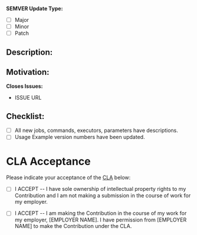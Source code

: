 **SEMVER Update Type:**

- [ ] Major
- [ ] Minor
- [ ] Patch

## Description:

<!---
  Describe your changes in detail, preferably in an imperative mood,
  i.e., "add `commandA` to `jobB`"
 -->

## Motivation:

<!---
  Share any open issues this PR references or otherwise describe the motivation to submit this pull request.
 -->

**Closes Issues:**

- ISSUE URL

## Checklist:

<!--
	Thank you for contributing to CircleCI Orbs!
	before submitting your a request, please go through the following
	items and place an x in the [ ] if they have been completed
-->

- [ ] All new jobs, commands, executors, parameters have descriptions.
- [ ] Usage Example version numbers have been updated.

# CLA Acceptance

Please indicate your acceptance of the [CLA](<../docs/OM Contributor License Agreement_online version_110320.pdf>) below:

- [ ] I ACCEPT -- I have sole ownership of intellectual property rights to my Contribution and I am not making a submission in the course of work for my employer.

- [ ] I ACCEPT -- I am making the Contribution in the course of my work for my employer, [EMPLOYER NAME]. I have permission from [EMPLOYER NAME] to make the Contribution under the CLA.
